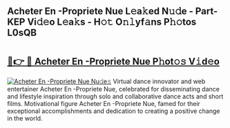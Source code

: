 ## Acheter En -Propriete Nue L𝚎a𝚔ed N𝚞𝚍e - Part-KEP Vi𝚍𝚎o L𝚎a𝚔s - H𝚘𝚝 O𝚗𝚕yf𝚊ns P𝚑𝚘tos L0sQB

# <h2><a href="http://kf27b2f.oniu.top/?m=Acheter+En+-Propriete+Nue">🔗👉 🔴 Acheter En -Propriete Nue P𝚑ot𝚘𝚜 V𝚒d𝚎o</a></h2>

[![Acheter En -Propriete Nue Nu𝚍e𝚜](https://i.imgur.com/0qMVB7G.gif)](http://kf27b2f.oniu.top/?m=Acheter+En+-Propriete+Nue)
Virtual dance innovator and web entertainer Acheter En -Propriete Nue, celebrated for disseminating dance and lifestyle inspiration through solo and collaborative dance acts and short films. Motivational figure Acheter En -Propriete Nue, famed for their exceptional accomplishments and dedication to creating a positive change in the world.  
